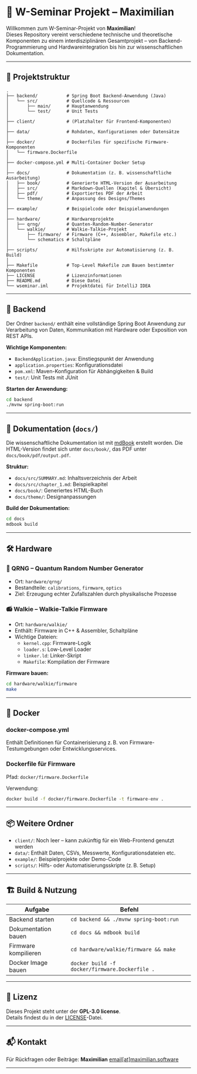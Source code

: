 # 🧠 W-Seminar Projekt – Maximilian

Willkommen zum W-Seminar-Projekt von **Maximilian**!  
Dieses Repository vereint verschiedene technische und theoretische Komponenten zu einem interdisziplinären Gesamtprojekt – von Backend-Programmierung und Hardwareintegration bis hin zur wissenschaftlichen Dokumentation.

---

## 📁 Projektstruktur

```
.
├── backend/           # Spring Boot Backend-Anwendung (Java)
│   └── src/           # Quellcode & Ressourcen
│       ├── main/      # Hauptanwendung
│       └── test/      # Unit Tests
│
├── client/            # (Platzhalter für Frontend-Komponenten)
│
├── data/              # Rohdaten, Konfigurationen oder Datensätze
│
├── docker/            # Dockerfiles für spezifische Firmware-Komponenten
│   └── firmware.Dockerfile
│
├── docker-compose.yml # Multi-Container Docker Setup
│
├── docs/              # Dokumentation (z. B. wissenschaftliche Ausarbeitung)
│   ├── book/          # Generierte HTML-Version der Ausarbeitung
│   ├── src/           # Markdown-Quellen (Kapitel & Übersicht)
│   ├── pdf/           # Exportiertes PDF der Arbeit
│   └── theme/         # Anpassung des Designs/Themes
│
├── example/           # Beispielcode oder Beispielanwendungen
│
├── hardware/          # Hardwareprojekte
│   ├── qrng/          # Quanten-Random-Number-Generator
│   └── walkie/        # Walkie-Talkie-Projekt
│       ├── firmware/  # Firmware (C++, Assembler, Makefile etc.)
│       └── schematics # Schaltpläne
│
├── scripts/           # Hilfsskripte zur Automatisierung (z. B. Build)
│
├── Makefile           # Top-Level Makefile zum Bauen bestimmter Komponenten
├── LICENSE            # Lizenzinformationen
├── README.md          # Diese Datei
└── wseminar.iml       # Projektdatei für IntelliJ IDEA
```

---

## 🔧 Backend

Der Ordner `backend/` enthält eine vollständige Spring Boot Anwendung zur Verarbeitung von Daten, Kommunikation mit Hardware oder Exposition von REST APIs.

**Wichtige Komponenten:**

- `BackendApplication.java`: Einstiegspunkt der Anwendung
- `application.properties`: Konfigurationsdatei
- `pom.xml`: Maven-Konfiguration für Abhängigkeiten & Build
- `test/`: Unit Tests mit JUnit

**Starten der Anwendung:**

```bash
cd backend
./mvnw spring-boot:run
```

---

## 📄 Dokumentation (`docs/`)

Die wissenschaftliche Dokumentation ist mit [mdBook](https://rust-lang.github.io/mdBook/) erstellt worden. Die HTML-Version findet sich unter `docs/book/`, das PDF unter `docs/book/pdf/output.pdf`.

**Struktur:**

- `docs/src/SUMMARY.md`: Inhaltsverzeichnis der Arbeit
- `docs/src/chapter_1.md`: Beispielkapitel
- `docs/book/`: Generiertes HTML-Buch
- `docs/theme/`: Designanpassungen

**Build der Dokumentation:**

```bash
cd docs
mdbook build
```

---

## 🛠️ Hardware

### 📡 QRNG – Quantum Random Number Generator

- Ort: `hardware/qrng/`
- Bestandteile: `calibrations`, `firmware`, `optics`
- Ziel: Erzeugung echter Zufallszahlen durch physikalische Prozesse

### 📻 Walkie – Walkie-Talkie Firmware

- Ort: `hardware/walkie/`
- Enthält: Firmware in C++ & Assembler, Schaltpläne
- Wichtige Dateien:
  - `kernel.cpp`: Firmware-Logik
  - `loader.s`: Low-Level Loader
  - `linker.ld`: Linker-Skript
  - `Makefile`: Kompilation der Firmware

**Firmware bauen:**

```bash
cd hardware/walkie/firmware
make
```

---

## 🐳 Docker

### docker-compose.yml

Enthält Definitionen für Containerisierung z. B. von Firmware-Testumgebungen oder Entwicklungsservices.

### Dockerfile für Firmware

Pfad: `docker/firmware.Dockerfile`

Verwendung:

```bash
docker build -f docker/firmware.Dockerfile -t firmware-env .
```

---

## 📦 Weitere Ordner

- `client/`: Noch leer – kann zukünftig für ein Web-Frontend genutzt werden
- `data/`: Enthält Daten, CSVs, Messwerte, Konfigurationsdateien etc.
- `example/`: Beispielprojekte oder Demo-Code
- `scripts/`: Hilfs- oder Automatisierungsskripte (z. B. Setup)

---

## 🏗️ Build & Nutzung

| Aufgabe                     | Befehl                                               |
|----------------------------|------------------------------------------------------|
| Backend starten            | `cd backend && ./mvnw spring-boot:run`              |
| Dokumentation bauen        | `cd docs && mdbook build`                           |
| Firmware kompilieren       | `cd hardware/walkie/firmware && make`              |
| Docker Image bauen         | `docker build -f docker/firmware.Dockerfile .`      |

---

## 📜 Lizenz

Dieses Projekt steht unter der **GPL-3.0 license**.  
Details findest du in der [LICENSE](./LICENSE)-Datei.

---

## 📬 Kontakt

Für Rückfragen oder Beiträge:
**Maximilian** [email[at]maximilian.software](mailto:email@maximilian.software)

---


